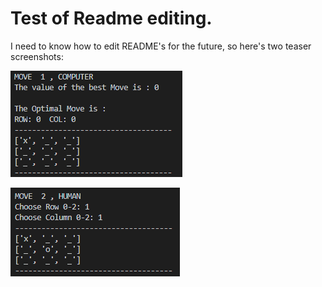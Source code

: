 # Test of Readme editing.

I need to know how to edit README's for the future, so here's two teaser screenshots:

![Not raw image](https://github.com/FrederikBlem/FBlemTicTacToe/blob/master/Screen1.png)

![Raw image](https://github.com/FrederikBlem/FBlemTicTacToe/blob/master/Screen2.png?raw=true)
